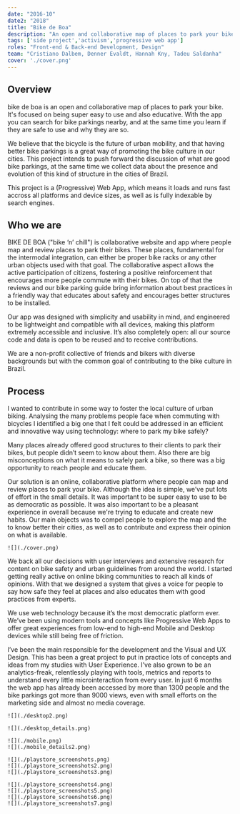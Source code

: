 ```yaml
---
date: "2016-10"
date2: "2018"
title: "Bike de Boa"
description: "An open and collaborative map of places to park your bike, made to be super easy to use and educative. With the web app you can search for bike parkings nearby, and at the same time you learn if they are safe to use and why they are so."
tags: ['side project','activism','progressive web app']
roles: "Front-end & Back-end Development, Design"
team: "Cristiano Dalbem, Denner Evaldt, Hannah Kny, Tadeu Saldanha"
cover: './cover.png'
---
```



## Overview

bike de boa is an open and collaborative map of places to park your bike. It's focused on being super easy to use and also educative. With the app you can search for bike parkings nearby, and at the same time you learn if they are safe to use and why they are so.

We believe that the bicycle is the future of urban mobility, and that having better bike parkings is a great way of promoting the bike culture in our cities. This project intends to push forward the discussion of what are good bike parkings, at the same time we collect data about the presence and evolution of this kind of structure in the cities of Brazil.

This project is a (Progressive) Web App, which means it loads and runs fast accross all platforms and device sizes, as well as is fully indexable by search engines.

## Who we are

BIKE DE BOA ("bike ‘n’ chill") is collaborative website and app where people map and review places to park their bikes. These places, fundamental for the intermodal integration, can either be proper bike racks or any other urban objects used with that goal. The collaborative aspect allows the active participation of citizens, fostering a positive reinforcement that encourages more people commute with their bikes. On top of that the reviews and our bike parking guide bring information about best practices in a friendly way that educates about safety and encourages better structures to be installed.

Our app was designed with simplicity and usability in mind, and engineered to be lightweight and compatible with all devices, making this platform extremely accessible and inclusive. It’s also completely open: all our source code and data is open to be reused and to receive contributions.

We are a non-profit collective of friends and bikers with diverse backgrounds but with the common goal of contributing to the bike culture in Brazil.
 

## Process

I wanted to contribute in some way to foster the local culture of urban biking. Analysing the many problems people face when commuting with bicycles I identified a big one that I felt could be addressed in an efficient and innovative way using technology: where to park my bike safely?

Many places already offered good structures to their clients to park their bikes, but people didn’t seem to know about them. Also there are big misconceptions on what it means to safely park a bike, so there was a big opportunity to reach people and educate them.

Our solution is an online, collaborative platform where people can map and review places to park your bike. Although the idea is simple, we’ve put lots of effort in the small details. It was important to be super easy to use to be as democratic as possible. It was also important to be a pleasant experience in overall because we're trying to educate and create new habits. Our main objects was to compel people to explore the map and the to know better their cities, as well as to contribute and express their opinion on what is available.

```grid|1
![](./cover.png)
```

We back all our decisions with user interviews and extensive research for content on bike safety and urban guidelines from around the world. I started getting really active on online biking communities to reach all kinds of opinions. With that we designed a system that gives a voice for people to say how safe they feel at places and also educates them with good practices from experts.

We use web technology because it’s the most democratic platform ever. We’ve been using modern tools and concepts like Progressive Web Apps to offer great experiences from low-end to high-end Mobile and Desktop devices while still being free of friction.
 
I’ve been the main responsible for the development and the Visual and UX Design. This has been a great project to put in practice lots of concepts and ideas from my studies with User Experience. I’ve also grown to be an analytics-freak, relentlessly playing with tools, metrics and reports to understand every little microinteraction from every user. In just 6 months the web app has already been accessed by more than 1300 people and the bike parkings got more than 9000 views, even with small efforts on the marketing side and almost no media coverage.

<results-banner
    data='{
        "unique users/month": "400",
        "total pin views": "43,000+",
        "mapped bike parkings": "2,700+",
        "cities": "62"
    }'>
</results-banner>


```grid|1
![](./desktop2.png)
```

```grid|1
![](./desktop_details.png)
````

```grid|2 
![](./mobile.png)
![](./mobile_details2.png)
```

```grid|3
![](./playstore_screenshots.png)
![](./playstore_screenshots2.png)
![](./playstore_screenshots3.png)
```

```grid|4
![](./playstore_screenshots4.png)
![](./playstore_screenshots5.png)
![](./playstore_screenshots6.png)
![](./playstore_screenshots7.png)
```